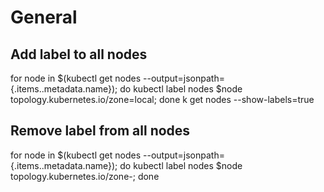 # General

## Add label to all nodes
for node in $(kubectl get nodes --output=jsonpath={.items..metadata.name}); do kubectl label nodes $node topology.kubernetes.io/zone=local; done
k get nodes --show-labels=true

## Remove label from all nodes
for node in $(kubectl get nodes --output=jsonpath={.items..metadata.name}); do kubectl label nodes $node topology.kubernetes.io/zone-; done
